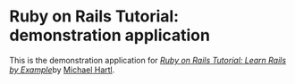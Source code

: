 # Ruby on Rails Tutorial: demonstration application

This is the demonstration application for [*Ruby on Rails Tutorial: Learn Rails by Example*](http://railstutorial.org)by [Michael Hartl](http://michaelhartl.com).
